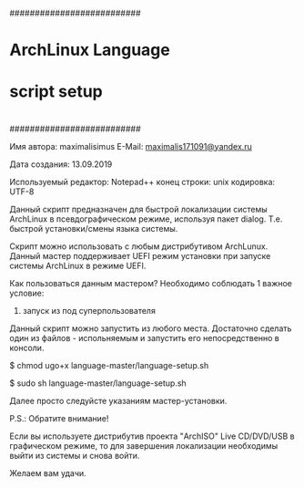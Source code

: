##########################
#                        #
#   ArchLinux Language   #
#   script setup         #
#                        #
##########################

Имя автора: maximalisimus
E-Mail: maximalis171091@yandex.ru
 
Дата создания: 13.09.2019

Используемый редактор: Notepad++
    конец строки: unix
    кодировка: UTF-8
    
Данный скрипт предназначен для быстрой локализации системы ArchLinux 
в псевдографическом режиме, используя пакет dialog. 
Т.е. быстрой установки/смены языка системы.

Скрипт можно использовать с любым дистрибутивом ArchLunux. 
Данный мастер поддерживает UEFI режим установки при запуске системы ArchLinux в режиме UEFI.

Как пользоваться данным мастером?
Необходимо соблюдать 1 важное условие:
1) запуск из под суперпользователя

Данный скрипт можно запустить из любого места. 
Достаточно сделать один из файлов - испольняемым и запустить его непосредственно в консоли.

$ chmod ugo+x language-master/language-setup.sh

$ sudo sh language-master/language-setup.sh

Далее просто следуйсте указаниям мастер-установки.

P.S.: Обратите внимание!

Если вы используете дистрибутив проекта 
"ArchISO" Live CD/DVD/USB в графическом режиме, 
то для завершения локализации необходимы выйти из системы и снова войти.

Желаем вам удачи.



